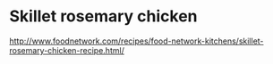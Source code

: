 # Skillet rosemary chicken

http://www.foodnetwork.com/recipes/food-network-kitchens/skillet-rosemary-chicken-recipe.html/
